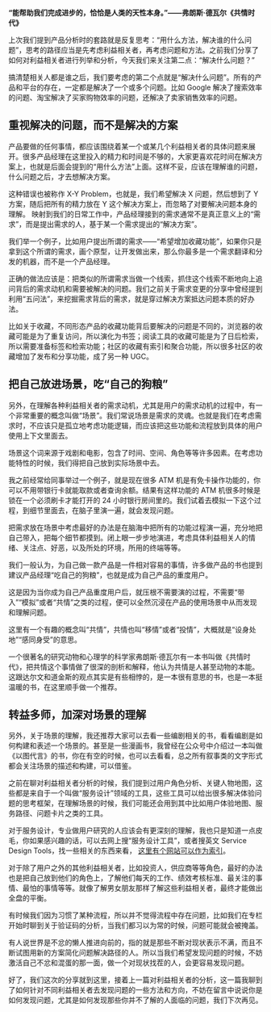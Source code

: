 **“能帮助我们完成进步的，恰恰是人类的天性本身。”——弗朗斯·德瓦尔《共情时代》**

上次我们提到产品分析时的套路就是反复思考：“用什么方法，解决谁的什么问题”，思考的路径应当是先考虑利益相关者，再考虑问题和方法。之前我们分享了如何对利益相关者进行列举和分析，今天我们来关注第二点：“解决什么问题？”

搞清楚相关人都是谁之后，我们要考虑的第二个点就是“解决什么问题”。所有的产品和平台的存在，一定都是解决了一个或多个问题。比如 Google 解决了搜索效率的问题、淘宝解决了买家购物效率的问题，还解决了卖家销售效率的问题。

## 重视解决的问题，而不是解决的方案

产品要做的任何事情，都应该围绕着某一个或某几个利益相关者的具体问题来展开。很多产品经理在这里投入的精力和时间是不够的，大家更喜欢花时间在解决方案上，也就是后面会提到的“用什么方法”上面。这样不妥，应该在理解谁的问题，什么问题之后，才去想解决方案。

这种错误也被称作 X-Y Problem，也就是，我们希望解决 X 问题，然后想到了 Y 方案，随后把所有的精力放在 Y 这个解决方案上，而忽略了对要解决问题本身的理解。 映射到我们的日常工作中，产品经理接到的需求通常不是真正意义上的“需求”，而是提出需求的人，基于某一个需求提出的“解决方案”。

我们举一个例子，比如用户提出所谓的需求——“希望增加收藏功能”，如果你只是拿到这个所谓的需求，画个原型，让开发做出来，那么你最多是一个需求翻译和分发的机器，而不是一个产品经理。

正确的做法应该是：把类似的所谓需求当做一个线索，抓住这个线索不断地向上追问背后的需求动机和需要被解决的问题。我们之前关于需求变更的分享中曾经提到利用“五问法”，来挖掘需求背后的需求，就是穿过解决方案抵达问题本质的好办法。

比如关于收藏，不同形态产品的收藏功能背后要解决的问题是不同的，浏览器的收藏可能是为了重复访问，所以演化为书签；阅读工具的收藏可能是为了日后检索，所以需要准备标签和检索功能；社区的收藏有索引和聚合功能，所以很多社区的收藏增加了发布和分享功能，成了另一种 UGC。

## 把自己放进场景，吃“自己的狗粮”

另外，在理解各种利益相关者的需求动机，尤其是用户的需求动机的过程中，有一个非常重要的概念叫做“场景”。我们常说场景是需求的灵魂。也就是我们在考虑需求时，不应该只是孤立地考虑功能逻辑，而应该把这些功能和流程放到具体的用户使用上下文里面去。

场景这个词来源于戏剧和电影，包含了时间、空间、角色等等许多因素。在考虑功能特性的时候，我们得把自己放到实际场景中去。

我之前经常给同事举过一个例子，就是现在很多 ATM 机是有免卡操作功能的，你可以不用带银行卡就能取款或者查询余额。结果有这样功能的 ATM 机很多时候是锁在一个必须刷卡才能打开的 24 小时银行房间里的。我们试着去模拟一下这个过程，到细节里面去，在脑子里演一遍，就会发现问题。

把需求放在场景中考虑最好的办法是在脑海中把所有的功能过程演一遍，充分地把自己带入，把每个细节都摸到。闭上眼一步步地演进，考虑具体利益相关人的情绪、关注点、好恶，以及所处的环境，所用的终端等等。

我们一般认为，为自己做一款产品是一件相对容易的事情，许多做产品的书也提到建议产品经理“吃自己的狗粮”，也就是成为自己产品的重度用户。

这是因为当你成为自己产品重度用户后，就压根不需要演的过程，不需要“带入”“模拟”或者“共情”之类的过程，便可以全然沉浸在产品的使用场景中从而发现和理解问题。

这里有一个有趣的概念叫“共情”，共情也叫“移情”或者“投情”，大概就是“设身处地”“感同身受”的意思。

一个很著名的研究动物和心理学的科学家弗朗斯·德瓦尔有一本书叫做《共情时代》，把共情这个事情做了很深的剖析和解释，他认为共情是人甚至动物的本能。这跟达尔文和道金斯的观点其实是有些相悖的，是一本很有意思的书，也是一本挺温暖的书，在这里顺手做一个推荐。

## 转益多师，加深对场景的理解

另外，关于场景的理解，我还推荐大家可以去看一些编剧相关的书，看看编剧是如何构建和表述一个场景的。甚至是一些漫画书，我曾经在公众号中介绍过一本叫做《以图代言》的书，你在有空的时候，也可以去看看，总之所有叙事类的文字形式都会关注场景的描述和构建，可以借鉴。

之前在聊对利益相关者分析的时候，我们提到过用户角色分析、关键人物地图，这些都是来自于一个叫做“服务设计”领域的工具，这些工具可以给出很多解决体验问题的思考框架，在理解场景的时候，我们可能还会用到其中比如用户体验地图、服务路径、问题卡片之类的工具。

对于服务设计，专业做用户研究的人应该会有更深刻的理解，我也只是知道一点皮毛，你如果感兴趣的话，可以去网上搜“服务设计工具”，或者搜英文 Service Design Tools，找一些相关的东西来看， [这里有个网站可以作为索引](http://servicedesigntools.org)。

对于除了用户之外的其他利益相关者，比如投资人，供应商等等角色，最好的办法也是把自己放到他们的角色上，了解他们每天的工作、绩效考核标准、最关注的事情、最怕的事情等等。就像了解男女朋友那样了解这些利益相关者，最终才能做出全盘的平衡。

有时候我们因为习惯了某种流程，所以并不觉得流程中存在问题，比如我们在专栏开始时聊到关于验证码的分析，当我们都习以为常的时候，问题可能就会被掩盖。

有人说世界是不忿的懒人推进向前的，指的就是那些不断对现状表示不满，而且不断试图用新的方案简化问题解决路径的人。所以当我们希望发现问题的时候，不妨激活自己不忿和混蛋的那一面，做一个对现状找茬的人，会更容易发现问题。

好了，我们这次的分享就到这里，接着上一篇对利益相关者的分析，这一篇我聊到了如何针对不同利益相关者去发现问题的一些方法和方向，不妨在留言中说说你是如何发现问题，尤其是如何发现那些你并不了解的人面临的问题，我们下次再见。